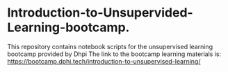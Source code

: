 # Introduction-to-Unsupervided-Learning-bootcamp.
This repository contains notebook scripts for the unsupervised learning bootcamp provided by Dhpi
The link to the bootcamp learning materials is: https://bootcamp.dphi.tech/introduction-to-unsupervised-learning/
